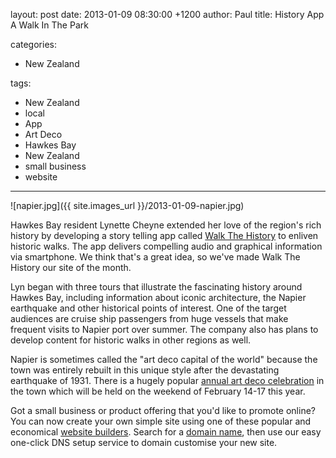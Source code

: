 layout: post
date: 2013-01-09 08:30:00 +1200
author: Paul
title: History App A Walk In The Park

categories:
  - New Zealand

tags:
  - New Zealand
  - local
  - App
  - Art Deco
  - Hawkes Bay
  - New Zealand
  - small business
  - website

----

![napier.jpg]({{ site.images_url }}/2013-01-09-napier.jpg)

Hawkes Bay resident Lynette Cheyne extended her love of the region's rich history by developing a story telling app called [Walk The History](http://archived.link/http://www.walkthehistory.co.nz/) to enliven historic walks. The app delivers compelling audio and graphical information via smartphone. We think that's a great idea, so we've made Walk The History our site of the month.

Lyn began with three tours that illustrate the fascinating history around Hawkes Bay, including information about iconic architecture, the Napier earthquake and other historical points of interest. One of the target audiences are cruise ship passengers from huge vessels that make frequent visits to Napier port over summer. The company also has plans to develop content for historic walks in other regions as well.

Napier is sometimes called the "art deco capital of the world" because the town was entirely rebuilt in this unique style after the devastating earthquake of 1931. There is a hugely popular [annual art deco celebration](http://archived.link/http://www.artdeconapier.com/pages/geon-art-deco-weekend) in the town which will be held on the weekend of February 14-17 this year. 

Got a small business or product offering that you'd like to promote online? You can now create your own simple site using one of these popular and economical [website builders](https://iwantmyname.co.nz/services/website-builder/). Search for a [domain name](https://iwantmyname.co.nz/domains), then use our easy one-click DNS setup service to domain customise your new site.
